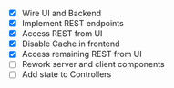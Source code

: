 - [x] Wire UI and Backend
- [x] Implement REST endpoints
- [x] Access REST from UI
- [x] Disable Cache in frontend
- [x] Access remaining REST from UI
- [ ] Rework server and client components
- [ ] Add state to Controllers
